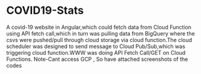# COVID19-Stats
A covid-19 website in Angular,which could fetch data from Cloud Function
using API fetch call,which in turn was pulling data from BigQuery where the csvs
were pushed/pull through cloud storage via cloud function.The cloud scheduler
was designed to send message to Cloud Pub/Sub,which was triggering cloud
function.WWW was doing API Fetch Call/GET on Cloud Functions.
Note-Cant access GCP , So have attached screenshots of the codes
